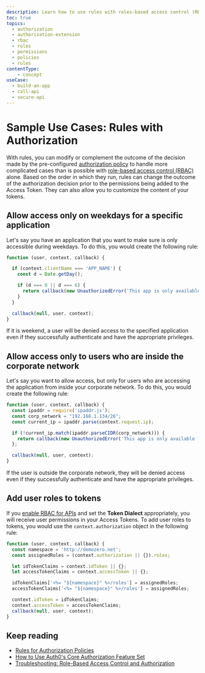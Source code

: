 ```yaml
---
description: Learn how to use rules with roles-based access control (RBAC). For use with our Authorization core feature set.
toc: true
topics:
  - authorization
  - authorization-extension
  - rbac
  - roles
  - permissions
  - policies
  - rules
contentType: 
    - concept
useCase:
  - build-an-app
  - call-api
  - secure-api
---
```

# Sample Use Cases: Rules with Authorization

With rules, you can modify or complement the outcome of the decision made by the pre-configured [authorization policy](/authorization/concepts/policies) to handle more complicated cases than is possible with [role-based access control (RBAC)](/authorization/concepts/rbac) alone. Based on the order in which they run, rules can change the outcome of the authorization decision prior to the permissions being added to the Access Token. They can also allow you to customize the content of your tokens.

## Allow access only on weekdays for a specific application

Let's say you have an application that you want to make sure is only accessible during weekdays. To do this, you would create the following rule:

```js
function (user, context, callback) {

  if (context.clientName === 'APP_NAME') {
    const d = Date.getDay();

    if (d === 0 || d === 6) {
      return callback(new UnauthorizedError('This app is only available during the week.'));
    }
  }

  callback(null, user, context);
}
```

If it is weekend, a user will be denied access to the specified application even if they successfully authenticate and have the appropriate privileges.

## Allow access only to users who are inside the corporate network

Let's say you want to allow access, but only for users who are accessing the application from inside your corporate network. To do this, you would create the following rule:

```js
function (user, context, callback) {
  const ipaddr = require('ipaddr.js');
  const corp_network = "192.168.1.134/26";
  const current_ip = ipaddr.parse(context.request.ip);

  if (!current_ip.match(ipaddr.parseCIDR(corp_network))) {
    return callback(new UnauthorizedError('This app is only available from inside the corporate network.'));
  };

  callback(null, user, context);
}
```

If the user is outside the corporate network, they will be denied access even if they successfully authenticate and have the appropriate privileges.


## Add user roles to tokens

If you [enable RBAC for APIs](/authorization/guides/dashboard/enable-rbac) and set the **Token Dialect** appropriately, you will receive user permissions in your Access Tokens. To add user roles to tokens, you would use the `context.authorization` object in the following rule:

```js
function (user, context, callback) {
  const namespace = 'http://demozero.net';
  const assignedRoles = (context.authorization || {}).roles;

  let idTokenClaims = context.idToken || {};
  let accessTokenClaims = context.accessToken || {};

  idTokenClaims['<%= "${namespace}" %>/roles'] = assignedRoles;
  accessTokenClaims['<%= "${namespace}" %>/roles'] = assignedRoles;

  context.idToken = idTokenClaims;
  context.accessToken = accessTokenClaims;
  callback(null, user, context);
}

```

## Keep reading

- [Rules for Authorization Policies](/authorization/concepts/authz-rules)
- [How to Use Auth0's Core Authorization Feature Set](/authorization/guides/how-to)
- [Troubleshooting: Role-Based Access Control and Authorization](/authorization/concepts/troubleshooting)